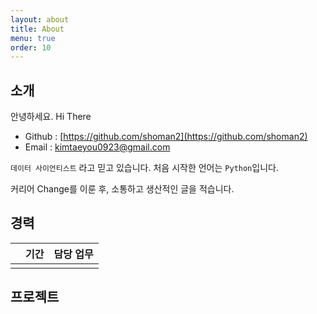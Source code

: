 ```yaml
---
layout: about
title: About
menu: true
order: 10
---
```


## 소개 
안녕하세요. Hi There
- Github : [https://github.com/shoman2](https://github.com/shoman2)
- Email : [kimtaeyou0923@gmail.com](kimtaeyou0923@gmail.com)

```데이터 사이언티스트``` 라고 믿고 있습니다. 
처음 시작한 언어는 ```Python```입니다.

커리어 Change를 이룬 후, 소통하고 생산적인 글을 적습니다.


## 경력

|          	| 기간          	| 담당 업무                                                                                                                      	|
|:----------:	 |:---------------:|--------------------------------------------------------------------------------------------------------------------------------	|
|  | | |


## 프로젝트
